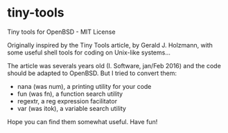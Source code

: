 # tiny-tools
Tiny tools for OpenBSD - MIT License

Originally inspired by the Tiny Tools article, by Gerald J. Holzmann, with some useful shell tools for coding on Unix-like systems...

The article was severals years old (I. Software, jan/Feb 2016) and the code should be adapted to OpenBSD. But I tried to convert them: 

- nana (was num), a printing utility for your code
- fun (was fn), a function search utility
- regextr, a reg expression facilitator
- var (was itok), a variable search utility

Hope you can find them somewhat useful. Have fun!
